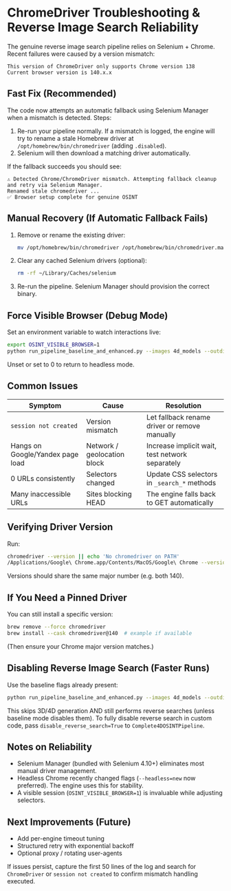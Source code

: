 # ChromeDriver Troubleshooting & Reverse Image Search Reliability

The genuine reverse image search pipeline relies on Selenium + Chrome. Recent failures were caused by a version mismatch:

```
This version of ChromeDriver only supports Chrome version 138
Current browser version is 140.x.x
```

## Fast Fix (Recommended)
The code now attempts an automatic fallback using Selenium Manager when a mismatch is detected. Steps:
1. Re-run your pipeline normally. If a mismatch is logged, the engine will try to rename a stale Homebrew driver at `/opt/homebrew/bin/chromedriver` (adding `.disabled`).
2. Selenium will then download a matching driver automatically.

If the fallback succeeds you should see:
```
⚠️ Detected Chrome/ChromeDriver mismatch. Attempting fallback cleanup and retry via Selenium Manager.
Renamed stale chromedriver ...
✅ Browser setup complete for genuine OSINT
```

## Manual Recovery (If Automatic Fallback Fails)
1. Remove or rename the existing driver:
   ```bash
   mv /opt/homebrew/bin/chromedriver /opt/homebrew/bin/chromedriver.manual_backup
   ```
2. Clear any cached Selenium drivers (optional):
   ```bash
   rm -rf ~/Library/Caches/selenium
   ```
3. Re-run the pipeline. Selenium Manager should provision the correct binary.

## Force Visible Browser (Debug Mode)
Set an environment variable to watch interactions live:
```bash
export OSINT_VISIBLE_BROWSER=1
python run_pipeline_baseline_and_enhanced.py --images 4d_models --outdir exports
```
Unset or set to 0 to return to headless mode.

## Common Issues
| Symptom | Cause | Resolution |
|---------|-------|------------|
| `session not created` | Version mismatch | Let fallback rename driver or remove manually |
| Hangs on Google/Yandex page load | Network / geolocation block | Increase implicit wait, test network separately |
| 0 URLs consistently | Selectors changed | Update CSS selectors in `_search_*` methods |
| Many inaccessible URLs | Sites blocking HEAD | The engine falls back to GET automatically |

## Verifying Driver Version
Run:
```bash
chromedriver --version || echo 'No chromedriver on PATH'
/Applications/Google\ Chrome.app/Contents/MacOS/Google\ Chrome --version
```
Versions should share the same major number (e.g. both 140).

## If You Need a Pinned Driver
You can still install a specific version:
```bash
brew remove --force chromedriver
brew install --cask chromedriver@140  # example if available
```
(Then ensure your Chrome major version matches.)

## Disabling Reverse Image Search (Faster Runs)
Use the baseline flags already present:
```bash
python run_pipeline_baseline_and_enhanced.py --images 4d_models --outdir exports --osint-only
```
This skips 3D/4D generation AND still performs reverse searches (unless baseline mode disables them). To fully disable reverse search in custom code, pass `disable_reverse_search=True` to `Complete4DOSINTPipeline`.

## Notes on Reliability
- Selenium Manager (bundled with Selenium 4.10+) eliminates most manual driver management.
- Headless Chrome recently changed flags (`--headless=new` now preferred). The engine uses this for stability.
- A visible session (`OSINT_VISIBLE_BROWSER=1`) is invaluable while adjusting selectors.

## Next Improvements (Future)
- Add per-engine timeout tuning
- Structured retry with exponential backoff
- Optional proxy / rotating user-agents

If issues persist, capture the first 50 lines of the log and search for `ChromeDriver` or `session not created` to confirm mismatch handling executed.
